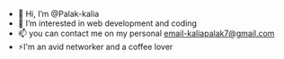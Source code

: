 - 👋 Hi, I’m @Palak-kalia
- 👀 I’m interested in web development and coding
- 📫 you can contact me on my personal email-kaliapalak7@gmail.com
- ⚡I'm an avid networker and a coffee lover

<!---
Palak-kalia/Palak-kalia is a ✨ special ✨ repository because its `README.md` (this file) appears on your GitHub profile.
You can click the Preview link to take a look at your changes.
--->
